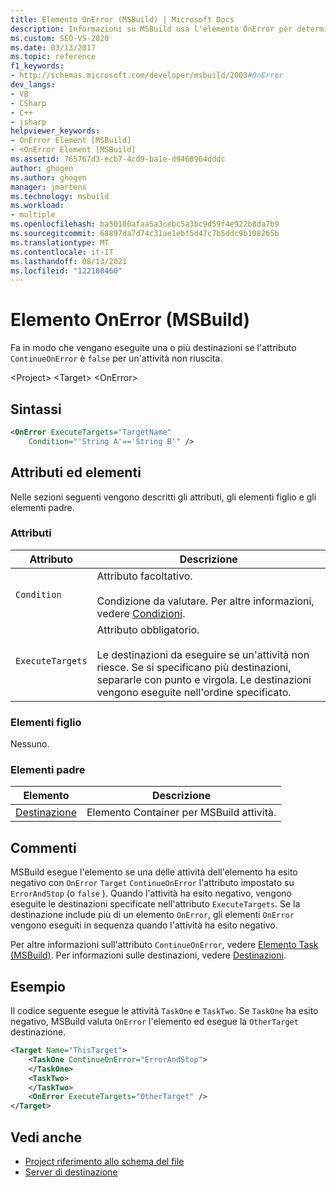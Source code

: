 ```yaml
---
title: Elemento OnError (MSBuild) | Microsoft Docs
description: Informazioni su MSBuild usa l'elemento OnError per determinare l'esecuzione di una o più destinazioni, se l'attributo ContinueOnError è false per un'attività non riuscita.
ms.custom: SEO-VS-2020
ms.date: 03/13/2017
ms.topic: reference
f1_keywords:
- http://schemas.microsoft.com/developer/msbuild/2003#OnError
dev_langs:
- VB
- CSharp
- C++
- jsharp
helpviewer_keywords:
- OnError Element [MSBuild]
- <OnError Element [MSBuild]
ms.assetid: 765767d3-ecb7-4cd9-ba1e-d9468964dddc
author: ghogen
ms.author: ghogen
manager: jmartens
ms.technology: msbuild
ms.workload:
- multiple
ms.openlocfilehash: ba50100afaa5a3cebc5a3bc9d59f4e922b8da7b9
ms.sourcegitcommit: 68897da7d74c31ae1ebf5d47c7b5ddc9b108265b
ms.translationtype: MT
ms.contentlocale: it-IT
ms.lasthandoff: 08/13/2021
ms.locfileid: "122108460"
---
```

# <a name="onerror-element-msbuild"></a>Elemento OnError (MSBuild)

Fa in modo che vengano eseguite una o più destinazioni se l'attributo `ContinueOnError` è `false` per un'attività non riuscita.

 \<Project> \<Target>
 \<OnError>

## <a name="syntax"></a>Sintassi

```xml
<OnError ExecuteTargets="TargetName"
    Condition="'String A'=='String B'" />
```

## <a name="attributes-and-elements"></a>Attributi ed elementi

 Nelle sezioni seguenti vengono descritti gli attributi, gli elementi figlio e gli elementi padre.

### <a name="attributes"></a>Attributi

|Attributo|Descrizione|
|---------------|-----------------|
|`Condition`|Attributo facoltativo.<br /><br /> Condizione da valutare. Per altre informazioni, vedere [Condizioni](../msbuild/msbuild-conditions.md).|
|`ExecuteTargets`|Attributo obbligatorio.<br /><br /> Le destinazioni da eseguire se un'attività non riesce. Se si specificano più destinazioni, separarle con punto e virgola. Le destinazioni vengono eseguite nell'ordine specificato.|

### <a name="child-elements"></a>Elementi figlio

 Nessuno.

### <a name="parent-elements"></a>Elementi padre

| Elemento | Descrizione |
| - | - |
| [Destinazione](../msbuild/target-element-msbuild.md) | Elemento Container per MSBuild attività. |

## <a name="remarks"></a>Commenti

 MSBuild esegue l'elemento se una delle attività dell'elemento ha esito negativo con `OnError` `Target` `ContinueOnError` l'attributo impostato su `ErrorAndStop` (o `false` ). Quando l'attività ha esito negativo, vengono eseguite le destinazioni specificate nell'attributo `ExecuteTargets`. Se la destinazione include più di un elemento `OnError`, gli elementi `OnError` vengono eseguiti in sequenza quando l'attività ha esito negativo.

 Per altre informazioni sull'attributo `ContinueOnError`, vedere [Elemento Task (MSBuild)](../msbuild/task-element-msbuild.md). Per informazioni sulle destinazioni, vedere [Destinazioni](../msbuild/msbuild-targets.md).

## <a name="example"></a>Esempio

 Il codice seguente esegue le attività `TaskOne` e `TaskTwo`. Se `TaskOne` ha esito negativo, MSBuild valuta `OnError` l'elemento ed esegue la `OtherTarget` destinazione.

```xml
<Target Name="ThisTarget">
    <TaskOne ContinueOnError="ErrorAndStop">
    </TaskOne>
    <TaskTwo>
    </TaskTwo>
    <OnError ExecuteTargets="OtherTarget" />
</Target>
```

## <a name="see-also"></a>Vedi anche

- [Project riferimento allo schema del file](../msbuild/msbuild-project-file-schema-reference.md)
- [Server di destinazione](../msbuild/msbuild-targets.md)
